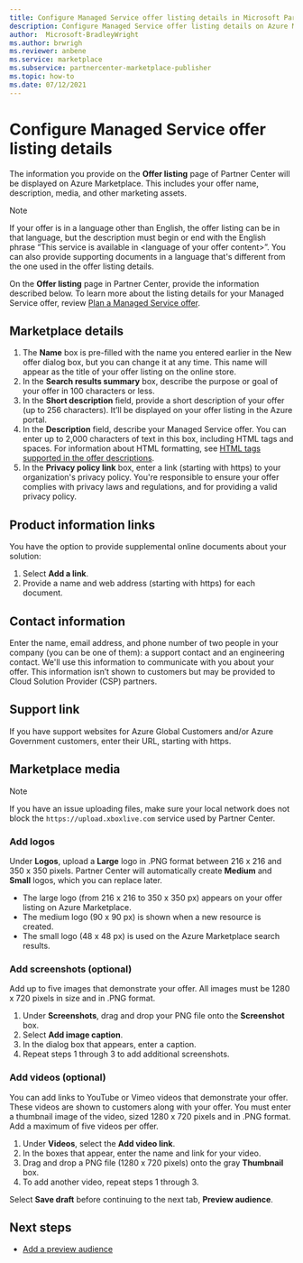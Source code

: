 ```yaml
---
title: Configure Managed Service offer listing details in Microsoft Partner Center
description: Configure Managed Service offer listing details on Azure Marketplace. 
author:  Microsoft-BradleyWright
ms.author: brwrigh
ms.reviewer: anbene
ms.service: marketplace
ms.subservice: partnercenter-marketplace-publisher
ms.topic: how-to
ms.date: 07/12/2021
---
```


# Configure Managed Service offer listing details

The information you provide on the **Offer listing** page of Partner Center will be displayed on Azure Marketplace. This includes your offer name, description, media, and other marketing assets.

> [!NOTE]
> If your offer is in a language other than English, the offer listing can be in that language, but the description must begin or end with the English phrase “This service is available in &lt;language of your offer content>”. You can also provide supporting documents in a language that's different from the one used in the offer listing details.

On the **Offer listing** page in Partner Center, provide the information described below. To learn more about the listing details for your Managed Service offer, review [Plan a Managed Service offer](./plan-managed-service-offer.md).

## Marketplace details

1. The **Name** box is pre-filled with the name you entered earlier in the New offer dialog box, but you can change it at any time. This name will appear as the title of your offer listing on the online store.
2. In the **Search results summary** box, describe the purpose or goal of your offer in 100 characters or less.
3. In the **Short description** field, provide a short description of your offer (up to 256 characters). It’ll be displayed on your offer listing in the Azure portal.
4. In the **Description** field, describe your Managed Service offer. You can enter up to 2,000 characters of text in this box, including HTML tags and spaces. For information about HTML formatting, see [HTML tags supported in the offer descriptions](./supported-html-tags.md).
5. In the **Privacy policy link** box, enter a link (starting with https) to your organization's privacy policy. You're responsible to ensure your offer complies with privacy laws and regulations, and for providing a valid privacy policy.

## Product information links

You have the option to provide supplemental online documents about your solution:

1. Select **Add a link**.
2. Provide a name and web address (starting with https) for each document.

## Contact information

Enter the name, email address, and phone number of two people in your company (you can be one of them): a support contact and an engineering contact. We'll use this information to communicate with you about your offer. This information isn’t shown to customers but may be provided to Cloud Solution Provider (CSP) partners.

## Support link

If you have support websites for Azure Global Customers and/or Azure Government customers, enter their URL, starting with https.

## Marketplace media

> [!NOTE]
> If you have an issue uploading files, make sure your local network does not block the `https://upload.xboxlive.com` service used by Partner Center.

### Add logos

Under **Logos**, upload a **Large** logo in .PNG format between 216 x 216 and 350 x 350 pixels. Partner Center will automatically create **Medium** and **Small** logos, which you can replace later.

- The large logo (from 216 x 216 to 350 x 350 px) appears on your offer listing on Azure Marketplace.
- The medium logo (90 x 90 px) is shown when a new resource is created.
- The small logo (48 x 48 px) is used on the Azure Marketplace search results.

### Add screenshots (optional)

Add up to five images that demonstrate your offer. All images must be 1280 x 720 pixels in size and in .PNG format.

1. Under **Screenshots**, drag and drop your PNG file onto the **Screenshot** box.
2. Select **Add image caption**.
3. In the dialog box that appears, enter a caption.
4. Repeat steps 1 through 3 to add additional screenshots.

### Add videos (optional)

You can add links to YouTube or Vimeo videos that demonstrate your offer. These videos are shown to customers along with your offer. You must enter a thumbnail image of the video, sized 1280 x 720 pixels and in .PNG format. Add a maximum of five videos per offer.

1. Under **Videos**, select the **Add video link**.
2. In the boxes that appear, enter the name and link for your video.
3. Drag and drop a PNG file (1280 x 720 pixels) onto the gray **Thumbnail** box.
4. To add another video, repeat steps 1 through 3.

Select **Save draft** before continuing to the next tab, **Preview audience**.

## Next steps

- [Add a preview audience](create-managed-service-offer-preview.md)
